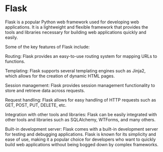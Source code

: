 # Flask
Flask is a popular Python web framework used for developing web applications. It is a lightweight and flexible framework that provides the tools and libraries necessary for building web applications quickly and easily.

Some of the key features of Flask include:

Routing: Flask provides an easy-to-use routing system for mapping URLs to functions.

Templating: Flask supports several templating engines such as Jinja2, which allows for the creation of dynamic HTML pages.

Session management: Flask provides session management functionality to store and retrieve data across requests.

Request handling: Flask allows for easy handling of HTTP requests such as GET, POST, PUT, DELETE, etc.

Integration with other tools and libraries: Flask can be easily integrated with other tools and libraries such as SQLAlchemy, WTForms, and many others.

Built-in development server: Flask comes with a built-in development server for testing and debugging applications.
Flask is known for its simplicity and ease of use, making it a popular choice for developers who want to quickly build web applications without being bogged down by complex frameworks.
